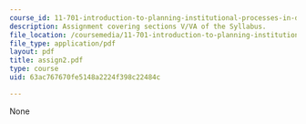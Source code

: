 ```yaml
---
course_id: 11-701-introduction-to-planning-institutional-processes-in-developing-countries-fall-2003
description: Assignment covering sections V/VA of the Syllabus.
file_location: /coursemedia/11-701-introduction-to-planning-institutional-processes-in-developing-countries-fall-2003/63ac767670fe5148a2224f398c22484c_assign2.pdf
file_type: application/pdf
layout: pdf
title: assign2.pdf
type: course
uid: 63ac767670fe5148a2224f398c22484c

---
```

None